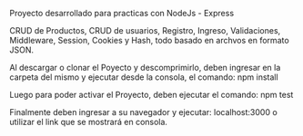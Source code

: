 Proyecto desarrollado para practicas con NodeJs - Express

CRUD de Productos, CRUD de usuarios, Registro, Ingreso, Validaciones, Middleware, Session, Cookies y Hash, todo basado en archvos en formato JSON.

Al descargar o clonar el Poyecto y descomprimirlo, deben ingresar en la carpeta del mismo y ejecutar desde la consola, el comando: npm install

Luego para poder activar el Proyecto, deben ejecutar el comando: npm test

Finalmente deben ingresar a su navegador y ejecutar: localhost:3000 o utilizar el link que se mostrará en consola.